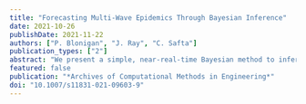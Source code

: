 ```yaml
---
title: "Forecasting Multi-Wave Epidemics Through Bayesian Inference"
date: 2021-10-26
publishDate: 2021-11-22
authors: ["P. Blonigan", "J. Ray", "C. Safta"]
publication_types: ["2"]
abstract: "We present a simple, near-real-time Bayesian method to infer and forecast a multiwave outbreak, and demonstrate it on the COVID-19 pandemic. The approach uses timely epidemiological data that has been widely available for COVID-19. It provides short-term forecasts of the outbreak’s evolution, which can then be used for medical resource planning. The method postulates one- and multiwave infection models, which are convolved with the incubation-period distribution to yield competing disease models. The disease models’ parameters are estimated via Markov chain Monte Carlo sampling and information-theoretic criteria are used to select between them for use in forecasting. The method is demonstrated on two- and three-wave COVID-19 outbreaks in California, New Mexico and Florida, as observed during Summer-Winter 2020. We find that the method is robust to noise, provides useful forecasts (along with uncertainty bounds) and that it reliably detected when the initial single-wave COVID-19 outbreaks transformed into successive surges as containment efforts in these states failed by the end of Spring 2020."
featured: false
publication: "*Archives of Computational Methods in Engineering*"
doi: "10.1007/s11831-021-09603-9"
---
```


